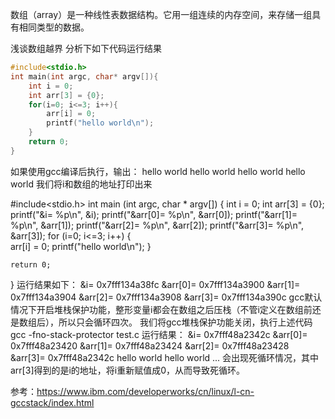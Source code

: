 数组（array）是一种线性表数据结构。它用一组连续的内存空间，来存储一组具有相同类型的数据。

浅谈数组越界
分析下如下代码运行结果

```C
#include<stdio.h>
int main(int argc, char* argv[]){
    int i = 0;
    int arr[3] = {0};
    for(i=0; i<=3; i++){
        arr[i] = 0;
        printf("hello world\n");
    }
    return 0;
}
```

如果使用gcc编译后执行，输出：
hello world
hello world
hello world
hello world
我们将i和数组的地址打印出来

#include<stdio.h>
int main (int argc, char * argv[])
{
    int i = 0;
    int arr[3] = {0};
    printf("&i= %p\n", &i);
    printf("&arr[0]= %p\n", &arr[0]);
    printf("&arr[1]= %p\n", &arr[1]);
    printf("&arr[2]= %p\n", &arr[2]);
    printf("&arr[3]= %p\n", &arr[3]);
    for (i=0; i<=3; i++)
    {   
        arr[i] = 0;
        printf("hello world\n");
    }   

    return 0;
}
运行结果如下：
&i= 0x7fff134a38fc
&arr[0]= 0x7fff134a3900
&arr[1]= 0x7fff134a3904
&arr[2]= 0x7fff134a3908
&arr[3]= 0x7fff134a390c
gcc默认情况下开启堆栈保护功能，整形变量i都会在数组之后压栈（不管i定义在数组前还是数组后），所以只会循环四次。
我们将gcc堆栈保护功能关闭，执行上述代码
gcc -fno-stack-protector  test.c 
运行结果：
&i= 0x7fff48a2342c
&arr[0]= 0x7fff48a23420
&arr[1]= 0x7fff48a23424
&arr[2]= 0x7fff48a23428
&arr[3]= 0x7fff48a2342c
hello world
hello world
...
会出现死循环情况，其中arr[3]得到的是i的地址，将i重新赋值成0，从而导致死循环。

参考：https://www.ibm.com/developerworks/cn/linux/l-cn-gccstack/index.html

